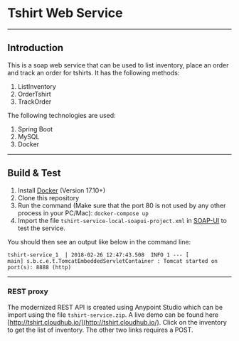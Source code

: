 # Tshirt Web Service

----
## Introduction
This is a soap web service that can be used to list inventory, place an order and track an order for tshirts. It has the following methods:

1. ListInventory
2. OrderTshirt
3. TrackOrder

The following technologies are used:

1. Spring Boot
2. MySQL
3. Docker

----
## Build & Test


1. Install [Docker](https://www.docker.com/community-edition#/download) (Version 17.10+)
2. Clone this repository
3. Run the command (Make sure that the port 80 is not used by any other process in your PC/Mac): 
`docker-compose up`
4. Import the file `tshirt-service-local-soapui-project.xml` in [SOAP-UI](https://www.soapui.org/) to test the service.

You should then see an output like below in the command line:

`tshirt-service_1  | 2018-02-26 12:47:43.508  INFO 1 --- [           main] s.b.c.e.t.TomcatEmbeddedServletContainer : Tomcat started on port(s): 8888 (http)`

---
### REST proxy

The modernized REST API is created using Anypoint Studio which can be import using the file `tshirt-service.zip`. A live demo can be found here [http://tshirt.cloudhub.io/](http://tshirt.cloudhub.io/). Click on the inventory to get the list of inventory. The other two links requires a POST.


